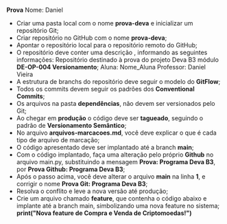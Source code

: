 **Prova**
Nome: Daniel
- Criar uma pasta local com o nome **prova-deva**  e inicializar um repositório Git;
- Criar repositório no GitHub com o nome **prova-deva**;
- Apontar o repositório local para o repositório remoto do GitHub;
- O repositório deve conter uma descrição , informando as seguintes informações:
	Repositório destinado à prova do projeto Deva B3 módulo **DE-OP-004 Versionamento**;
	Aluna: Nome_Aluna
	Professor: Daniel Vieira
- A estrutura de branchs do repositório deve seguir o modelo do **GitFlow**;
- Todos os commits devem seguir os padrões dos **Conventional Commits**;
- Os arquivos na pasta **dependências**, não devem ser versionados pelo Git;
- Ao chegar em **produção** o código deve ser **tagueado**, seguindo o padrão de **Versionamento Semântico**;
- No arquivo **arquivos-marcacoes.md**, você deve explicar o que é cada tipo de arquivo de marcação;
- O código apresentado deve ser implantado até a branch **main**;
- Com o código implantado, faça uma alteração pelo próprio **Github** no arquivo main.py, substituindo a mensagem **Prova: Programa Deva B3**, por **Prova Github: Programa Deva B3**;
- Após o passo acima, você deve alterar o arquivo **main** na linha **1**, e corrigir o nome **Prova Git: Programa Deva B3**;
- Resolva o conflito e leve a nova versão até produção;
- Crie um arquivo chamado **feature**, que contenha o código abaixo e implante até a branch main, simbolizando uma nova feature no sistema;
	**print("Nova feature de Compra e Venda de Criptomoedas!")**
